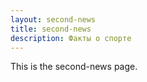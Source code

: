 ```yaml
---
layout: second-news
title: second-news
description: Факты о спорте
---
```


This is the second-news page.
